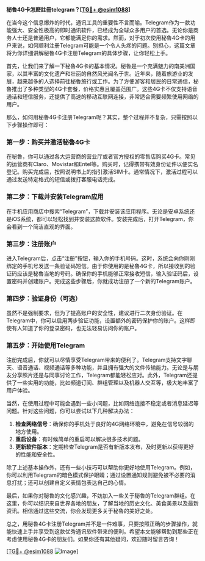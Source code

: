 **秘魯4G卡怎麽註冊telegram？[[TG💪+ @esim1088](https://t.me/s/esim1088)]**

在当今这个信息爆炸的时代，通讯工具的重要性不言而喻。Telegram作为一款功能强大、安全性极高的即时通讯软件，已经成为全球众多用户的首选。无论你是商务人士还是普通用户，它都能满足你的需求。然而，对于初次使用秘魯4G卡的用户来说，如何顺利注册Telegram可能是一个令人头疼的问题。别担心，这篇文章将为你详细讲解秘魯4G卡注册Telegram的具体步骤，让你轻松上手。

首先，让我们来了解一下秘魯4G卡的基本情况。秘魯是一个充满魅力的南美洲国家，以其丰富的文化遗产和壮丽的自然风光闻名于世。近年来，随着旅游业的发展，越来越多的人选择前往秘魯旅行或工作。为了方便游客和居民的日常通信，秘魯推出了多种类型的4G卡套餐，价格实惠且覆盖范围广。这些4G卡不仅支持语音通话和短信服务，还提供了高速的移动互联网连接，非常适合需要频繁使用网络的用户。

那么，如何用秘魯4G卡注册Telegram呢？其实，整个过程并不复杂，只需按照以下步骤操作即可：

### 第一步：购买并激活秘魯4G卡

在秘魯，你可以通过各大运营商的营业厅或者官方授权的零售店购买4G卡。常见的运营商有Claro、Movistar和Entel等。购买时，记得携带有效身份证件以便实名登记。购买完成后，按照说明书上的指引激活SIM卡。通常情况下，激活过程可以通过发送特定格式的短信或拨打客服电话完成。

### 第二步：下载并安装Telegram应用

在手机应用商店中搜索“Telegram”，下载并安装该应用程序。无论是安卓系统还是iOS系统，都可以轻松找到并安装这款软件。安装完成后，打开Telegram，你会看到一个简洁直观的界面。

### 第三步：注册账户

进入Telegram后，点击“注册”按钮，输入你的手机号码。这时，系统会向你刚刚绑定的手机号发送一条验证码短信。由于你使用的是秘魯4G卡，所以接收到的验证码应该是秘魯当地的号码。确保你的手机能够正常接收短信，输入验证码后，设置密码并创建账户。完成这些步骤后，你就成功注册了一个新的Telegram账户。

### 第四步：验证身份（可选）

虽然不是强制要求，但为了提高账户的安全性，建议进行二次身份验证。在Telegram中，你可以启用两步验证功能，设置额外的密码保护你的账户。这样即使有人知道了你的登录密码，也无法轻易访问你的账户。

### 第五步：开始使用Telegram

注册完成后，你就可以尽情享受Telegram带来的便利了。Telegram支持文字聊天、语音通话、视频通话等多种功能，并且拥有强大的文件传输能力。无论是与朋友分享照片还是与同事讨论工作，Telegram都能轻松应对。此外，Telegram还提供了一些实用的功能，比如频道订阅、群组管理以及机器人交互等，极大地丰富了用户体验。

当然，在使用过程中可能会遇到一些小问题，比如网络连接不稳定或者消息延迟等问题。针对这些问题，你可以尝试以下几种解决办法：

1. **检查网络信号**：确保你的手机处于良好的4G网络环境中，避免在信号较弱的地方使用。
2. **重启设备**：有时候简单的重启可以解决很多技术问题。
3. **更新软件版本**：定期检查Telegram是否有新版本发布，及时更新以获得更好的性能和安全性。

除了上述基本操作外，还有一些小技巧可以帮助你更好地使用Telegram。例如，你可以利用Telegram的暗色模式保护眼睛；通过设置通知规则避免被不必要的消息打扰；还可以创建自定义表情包表达自己的心情。

最后，如果你对秘魯的文化感兴趣，不妨加入一些关于秘魯的Telegram群组。在这里，你可以结识来自世界各地的朋友，了解当地的历史文化、美食美景以及最新资讯。相信通过这些交流，你会发现更多关于秘魯的美好之处。

总之，用秘魯4G卡注册Telegram并不是一件难事，只要按照正确的步骤操作，就能快速上手并享受到这款优秀通讯软件带来的便利。希望本文能够帮助到那些正在考虑使用秘魯4G卡的朋友们。如果你还有其他疑问，欢迎随时留言咨询！

[[TG💪+ @esim1088](https://t.me/s/esim1088) ![Image](https://i.postimg.cc/4NQfJmqS/Snipaste-2025-05-13-00-14-12.png)]